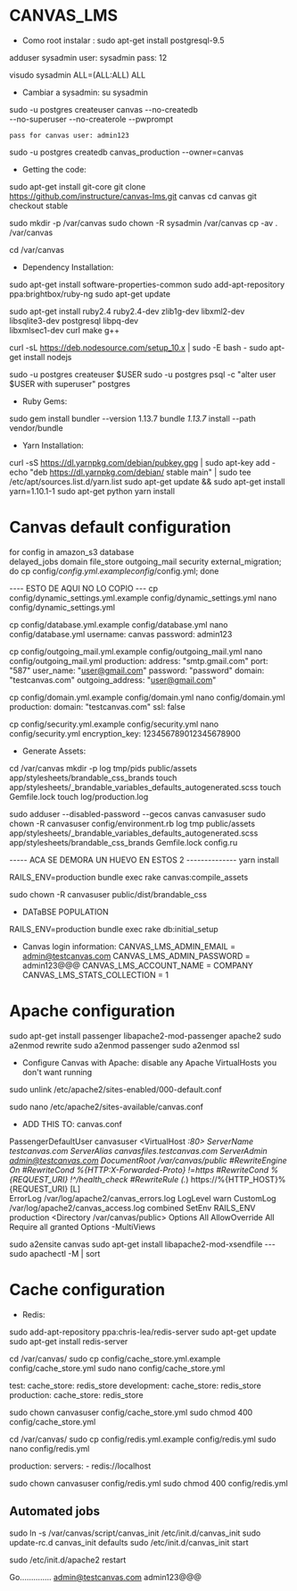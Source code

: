 # CANVAS_LMS

- Como root instalar :
	sudo apt-get install postgresql-9.5

adduser sysadmin
	user: sysadmin pass: 12

visudo
	sysadmin    ALL=(ALL:ALL) ALL

- Cambiar a sysadmin:
	su sysadmin

sudo -u postgres createuser canvas --no-createdb \
   --no-superuser --no-createrole --pwprompt

	pass for canvas user: admin123

sudo -u postgres createdb canvas_production --owner=canvas


- Getting the code:

sudo apt-get install git-core
git clone https://github.com/instructure/canvas-lms.git canvas
cd canvas
git checkout stable


sudo mkdir -p /var/canvas
sudo chown -R sysadmin /var/canvas
cp -av . /var/canvas

cd /var/canvas

- Dependency Installation:

sudo apt-get install software-properties-common
sudo add-apt-repository ppa:brightbox/ruby-ng
sudo apt-get update

sudo apt-get install ruby2.4 ruby2.4-dev zlib1g-dev libxml2-dev \
                       libsqlite3-dev postgresql libpq-dev \
                       libxmlsec1-dev curl make g++


curl -sL https://deb.nodesource.com/setup_10.x | sudo -E bash -
sudo apt-get install nodejs


sudo -u postgres createuser $USER
sudo -u postgres psql -c "alter user $USER with superuser" postgres

- Ruby Gems:

sudo gem install bundler --version 1.13.7
bundle _1.13.7_ install --path vendor/bundle

- Yarn Installation:

curl -sS https://dl.yarnpkg.com/debian/pubkey.gpg | sudo apt-key add -
echo "deb https://dl.yarnpkg.com/debian/ stable main" | sudo tee /etc/apt/sources.list.d/yarn.list
sudo apt-get update && sudo apt-get install yarn=1.10.1-1
sudo apt-get python
yarn install


# Canvas default configuration
for config in amazon_s3 database \
  delayed_jobs domain file_store outgoing_mail security external_migration; \
  do cp config/$config.yml.example config/$config.yml; done


---- ESTO DE AQUI NO LO COPIO ---
cp config/dynamic_settings.yml.example config/dynamic_settings.yml
nano config/dynamic_settings.yml


cp config/database.yml.example config/database.yml
nano config/database.yml
	username: canvas
	password: admin123


cp config/outgoing_mail.yml.example config/outgoing_mail.yml
nano config/outgoing_mail.yml
	production:
		address: "smtp.gmail.com"
		port: "587"
		user_name: "user@gmail.com"
		password: "password"
		domain: "testcanvas.com"
		outgoing_address: "user@gmail.com"


cp config/domain.yml.example config/domain.yml
nano config/domain.yml
	production:
		domain: "testcanvas.com"
		ssl: false


cp config/security.yml.example config/security.yml
nano config/security.yml
	encryption_key: 123456789012345678900


- Generate Assets:

cd /var/canvas
mkdir -p log tmp/pids public/assets app/stylesheets/brandable_css_brands
touch app/stylesheets/_brandable_variables_defaults_autogenerated.scss
touch Gemfile.lock
touch log/production.log


sudo adduser --disabled-password --gecos canvas canvasuser
sudo chown -R canvasuser config/environment.rb log tmp public/assets \
                              app/stylesheets/_brandable_variables_defaults_autogenerated.scss \
                              app/stylesheets/brandable_css_brands Gemfile.lock config.ru 


----- ACA SE DEMORA UN HUEVO EN ESTOS 2 --------------
yarn install

RAILS_ENV=production bundle exec rake canvas:compile_assets

sudo chown -R canvasuser public/dist/brandable_css



- DATaBSE POPULATION

RAILS_ENV=production bundle exec rake db:initial_setup

- Canvas login information:
	CANVAS_LMS_ADMIN_EMAIL = admin@testcanvas.com
	CANVAS_LMS_ADMIN_PASSWORD = admin123@@@
	CANVAS_LMS_ACCOUNT_NAME = COMPANY
	CANVAS_LMS_STATS_COLLECTION = 1


# Apache configuration

sudo apt-get install passenger libapache2-mod-passenger apache2
sudo a2enmod rewrite
sudo a2enmod passenger
sudo a2enmod ssl


- Configure Canvas with Apache: disable any Apache VirtualHosts you don't want running

sudo unlink /etc/apache2/sites-enabled/000-default.conf

sudo nano /etc/apache2/sites-available/canvas.conf

- ADD THIS TO: canvas.conf

PassengerDefaultUser canvasuser
<VirtualHost *:80>
  ServerName testcanvas.com
  ServerAlias canvasfiles.testcanvas.com
  ServerAdmin admin@testcanvas.com
  DocumentRoot /var/canvas/public
  #RewriteEngine On
  #RewriteCond %{HTTP:X-Forwarded-Proto} !=https
  #RewriteCond %{REQUEST_URI} !^/health_check
  #RewriteRule (.*) https://%{HTTP_HOST}%{REQUEST_URI} [L]  
  ErrorLog /var/log/apache2/canvas_errors.log
  LogLevel warn
  CustomLog /var/log/apache2/canvas_access.log combined
  SetEnv RAILS_ENV production
  <Directory /var/canvas/public>
    Options All
    AllowOverride All
    Require all granted
    Options -MultiViews
  </Directory>
</VirtualHost>


sudo a2ensite canvas
sudo apt-get install libapache2-mod-xsendfile
---sudo apachectl -M | sort


# Cache configuration
 - Redis:

sudo add-apt-repository ppa:chris-lea/redis-server
sudo apt-get update
sudo apt-get install redis-server


cd /var/canvas/
sudo cp config/cache_store.yml.example config/cache_store.yml
sudo nano config/cache_store.yml

test:
    cache_store: redis_store
development:
    cache_store: redis_store
production:
    cache_store: redis_store


sudo chown canvasuser config/cache_store.yml
sudo chmod 400 config/cache_store.yml


cd /var/canvas/
sudo cp config/redis.yml.example config/redis.yml
sudo nano config/redis.yml

production:
  servers:
    - redis://localhost


sudo chown canvasuser config/redis.yml
sudo chmod 400 config/redis.yml



## Automated jobs

sudo ln -s /var/canvas/script/canvas_init /etc/init.d/canvas_init
sudo update-rc.d canvas_init defaults
sudo /etc/init.d/canvas_init start






sudo /etc/init.d/apache2 restart


Go..............
admin@testcanvas.com
admin123@@@




